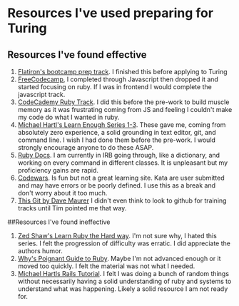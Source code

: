 # Resources I've used preparing for Turing #

## Resources I've found effective ##
1. [Flatiron's bootcamp prep track](https://flatironschool.com/free-courses/coding-bootcamp-prep/). I finished this before applying to Turing
1. [FreeCodecamp](https://www.freecodecamp.org/), I completed through Javascript then dropped it and started focusing on ruby. If I was in frontend I would complete the javascript track.
1. [CodeCademy Ruby Track](https://www.codecademy.com/learn/learn-ruby). I did this before the pre-work to build muscle memory as it was frustrating coming from JS and feeling I couldn't make my code do what I wanted in ruby.
1. [Michael Hartl's Learn Enough Series 1-3](https://www.learnenough.com/courses). These gave me, coming from absolutely zero experience, a solid grounding in text editor, git, and command line. I wish I had done them before the pre-work. I would strongly encourage anyone to do these ASAP.
1. [Ruby Docs](https://ruby-doc.org). I am currently in IRB going through, like a dictionary, and working on every command in different classes. It is unpleasant but my proficiency gains are rapid.
2. [Codewars](https://www.codewars.com). Is fun but not a great learning site. Kata are user submitted and may have errors or be poorly defined. I use this as a break and don't worry about it too much.
1. [This Git by Dave Maurer](https://github.com/davemaurer/daily_exercises) I didn't even think to look to github for training tracks until Tim pointed me that way.

##Resources I've found ineffective
1. [Zed Shaw's Learn Ruby the Hard way](https://learnrubythehardway.org/). I'm not sure why, I hated this series. I felt the progression of difficulty was erratic. I did appreciate the authors humor.
1. [Why's Poignant Guide to Ruby](https://poignant.guide/). Maybe I'm not advanced enough or it moved too quickly. I felt the material was not what I needed.
1. [Michael Hartls Rails Tutorial](https://www.railstutorial.org/). I felt I was doing a bunch of random things without necessarily having a solid understanding of ruby and systems to understand what was happening. Likely a solid resource I am not ready for.
